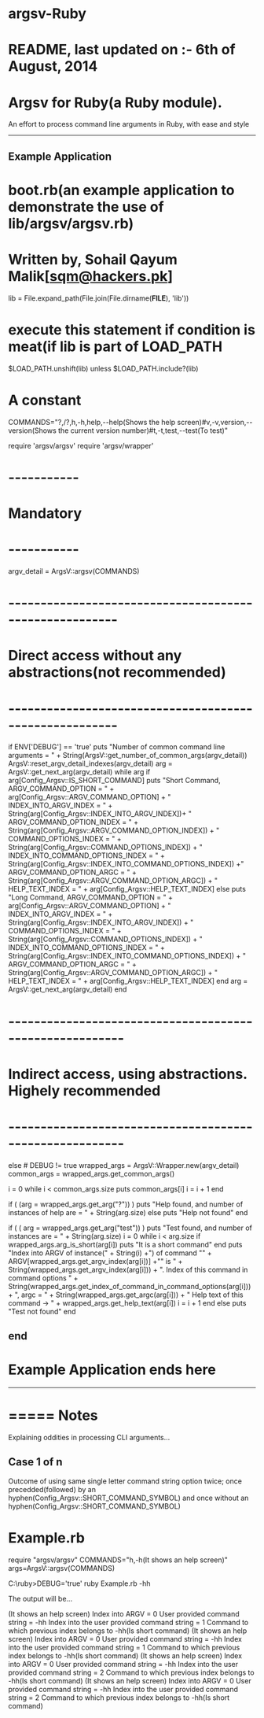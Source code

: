 argsv-Ruby
==========
# README, last updated on :- 6th of August, 2014

Argsv for Ruby(a Ruby module).
==============================
An effort to process command line arguments in Ruby, with ease and style

-------------------
Example Application
-------------------
# boot.rb(an example application to demonstrate the use of lib/argsv/argsv.rb)
# Written by, Sohail Qayum Malik[sqm@hackers.pk]

lib = File.expand_path(File.join(File.dirname(__FILE__), 'lib'))
# execute this statement if condition is meat(if lib is part of LOAD_PATH
$LOAD_PATH.unshift(lib) unless $LOAD_PATH.include?(lib)

# A constant
COMMANDS="?,/?,h,-h,help,--help(Shows the help screen)#v,-v,version,--version(Shows the current version number)#t,-t,test,--test(To test)"

require 'argsv/argsv'
require 'argsv/wrapper'

# ----------- #
#  Mandatory  #
# ----------- #
argv_detail = ArgsV::argsv(COMMANDS)

# -------------------------------------------------------  
# Direct access without any abstractions(not recommended)
# -------------------------------------------------------
if ENV['DEBUG'] == 'true'
  puts "Number of common command line arguments = " + String(ArgsV::get_number_of_common_args(argv_detail))
  ArgsV::reset_argv_detail_indexes(argv_detail)
  arg = ArgsV::get_next_arg(argv_detail)
  while arg
    if arg[Config_Argsv::IS_SHORT_COMMAND]
       puts "Short Command, ARGV_COMMAND_OPTION = " + arg[Config_Argsv::ARGV_COMMAND_OPTION] + " INDEX_INTO_ARGV_INDEX = " + String(arg[Config_Argsv::INDEX_INTO_ARGV_INDEX])+ " ARGV_COMMAND_OPTION_INDEX = " + String(arg[Config_Argsv::ARGV_COMMAND_OPTION_INDEX]) + " COMMAND_OPTIONS_INDEX = " + String(arg[Config_Argsv::COMMAND_OPTIONS_INDEX]) + " INDEX_INTO_COMMAND_OPTIONS_INDEX = " + String(arg[Config_Argsv::INDEX_INTO_COMMAND_OPTIONS_INDEX]) +" ARGV_COMMAND_OPTION_ARGC = " + String(arg[Config_Argsv::ARGV_COMMAND_OPTION_ARGC]) + " HELP_TEXT_INDEX = " + arg[Config_Argsv::HELP_TEXT_INDEX]
    else
       puts "Long Command, ARGV_COMMAND_OPTION = " + arg[Config_Argsv::ARGV_COMMAND_OPTION] + " INDEX_INTO_ARGV_INDEX = " + String(arg[Config_Argsv::INDEX_INTO_ARGV_INDEX]) + " COMMAND_OPTIONS_INDEX = " + String(arg[Config_Argsv::COMMAND_OPTIONS_INDEX]) + " INDEX_INTO_COMMAND_OPTIONS_INDEX = " + String(arg[Config_Argsv::INDEX_INTO_COMMAND_OPTIONS_INDEX]) + " ARGV_COMMAND_OPTION_ARGC = " + String(arg[Config_Argsv::ARGV_COMMAND_OPTION_ARGC]) + " HELP_TEXT_INDEX = " + arg[Config_Argsv::HELP_TEXT_INDEX] 
    end
    arg = ArgsV::get_next_arg(argv_detail)
  end
# --------------------------------------------------------
# Indirect access, using abstractions. Highely recommended
# --------------------------------------------------------
else # DEBUG != true
  wrapped_args = ArgsV::Wrapper.new(argv_detail)
  common_args = wrapped_args.get_common_args()

  i = 0
  while i < common_args.size
    puts common_args[i]
    i = i + 1
  end  

  if ( (arg = wrapped_args.get_arg("?")) )
    puts "Help found, and number of instances of help are = " + String(arg.size)
  else
    puts "Help not found"
  end

  if ( ( arg = wrapped_args.get_arg("test")) )
    puts "Test found, and number of instances are = " + String(arg.size)
    i = 0
    while i < arg.size
      if wrapped_args.arg_is_short(arg[i])
        puts "It is a short command"
      end
      puts "Index into ARGV of instance(" + String(i) +") of command \"" + ARGV[wrapped_args.get_argv_index(arg[i])] +"\" is " + String(wrapped_args.get_argv_index(arg[i])) + ". Index of this command in command options " + String(wrapped_args.get_index_of_command_in_command_options(arg[i])) + ", argc = " + String(wrapped_args.get_argc(arg[i])) + " Help text of this command -> " + wrapped_args.get_help_text(arg[i]) 
      i = i + 1
    end
  else 
    puts "Test not found" 
  end

end
-------------------------------
# Example Application ends here
-------------------------------

=====
Notes
=====
Explaining oddities in processing CLI arguments...

Case 1 of n
------------
Outcome of using same single letter command string option twice; once precedded(followed) by an hyphen(Config_Argsv::SHORT_COMMAND_SYMBOL) and once without an hyphen(Config_Argsv::SHORT_COMMAND_SYMBOL)

# Example.rb

require "argsv/argsv"
COMMANDS="h,-h(It shows an help screen)"
args=ArgsV::argsv(COMMANDS)

C:\ruby>DEBUG='true' ruby Example.rb -hh 

The output will be...

(It shows an help screen) Index into ARGV = 0 User provided command string = -hh Index into the user provided command string = 1 Command to which previous index belongs to -hh(Is short command)
(It shows an help screen) Index into ARGV = 0 User provided command string = -hh Index into the user provided command string = 1 Command to which previous index belongs to -hh(Is short command)
(It shows an help screen) Index into ARGV = 0 User provided command string = -hh Index into the user provided command string = 2 Command to which previous index belongs to -hh(Is short command)
(It shows an help screen) Index into ARGV = 0 User provided command string = -hh Index into the user provided command string = 2 Command to which previous index belongs to -hh(Is short command)
